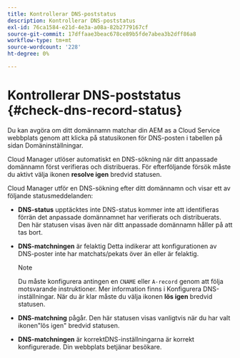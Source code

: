 ```yaml
---
title: Kontrollerar DNS-poststatus
description: Kontrollerar DNS-poststatus
exl-id: 76ca1584-e21d-4e3a-a08a-82b2779167cf
source-git-commit: 17dffaae3beac678ce89b5fde7abea3b2dff86a8
workflow-type: tm+mt
source-wordcount: '228'
ht-degree: 0%

---
```


# Kontrollerar DNS-poststatus {#check-dns-record-status}

Du kan avgöra om ditt domännamn matchar din AEM as a Cloud Service webbplats genom att klicka på statusikonen för DNS-posten i tabellen på sidan Domäninställningar.

Cloud Manager utlöser automatiskt en DNS-sökning när ditt anpassade domännamn först verifieras och distribueras. För efterföljande försök måste du aktivt välja ikonen **resolve igen** bredvid statusen.

Cloud Manager utför en DNS-sökning efter ditt domännamn och visar ett av följande statusmeddelanden:

* **DNS-status**
upptäcktes inte DNS-status kommer inte att identifieras förrän det anpassade domännamnet har verifierats och distribuerats. Den här statusen visas även när ditt anpassade domännamn håller på att tas bort.

* **DNS-matchningen**
är felaktig Detta indikerar att konfigurationen av DNS-poster inte har matchats/pekats över än eller är felaktig.

   >[!NOTE]
   >Du måste konfigurera antingen en `CNAME` eller `A-record` genom att följa motsvarande instruktioner. Mer information finns i Konfigurera DNS-inställningar. När du är klar måste du välja ikonen **lös igen** bredvid statusen.

* **DNS-matchning**
pågår. Den här statusen visas vanligtvis när du har valt ikonen&quot;lös igen&quot; bredvid statusen.

* **DNS-matchningen**
är korrektDNS-inställningarna är korrekt konfigurerade. Din webbplats betjänar besökare.
